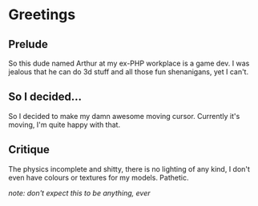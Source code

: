 Greetings
=========
Prelude
-----
So this dude named Arthur at my ex-PHP workplace is a game dev. I was jealous that he can do 3d stuff and all those fun shenanigans, yet I can't.

So I decided...
---------------
So I decided to make my damn awesome moving cursor. Currently it's moving, I'm quite happy with that.

Critique
--------
The physics incomplete and shitty, there is no lighting of any kind, I don't even have colours or textures for my models. Pathetic.


*note: don't expect this to be anything, ever*

